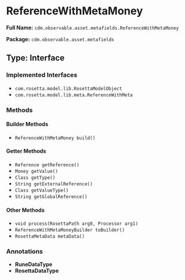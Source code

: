 # ReferenceWithMetaMoney

**Full Name:** `cdm.observable.asset.metafields.ReferenceWithMetaMoney`

**Package:** `cdm.observable.asset.metafields`

## Type: Interface

### Implemented Interfaces

- `com.rosetta.model.lib.RosettaModelObject`
- `com.rosetta.model.lib.meta.ReferenceWithMeta`

### Methods

#### Builder Methods

- `ReferenceWithMetaMoney build()`

#### Getter Methods

- `Reference getReference()`
- `Money getValue()`
- `Class getType()`
- `String getExternalReference()`
- `Class getValueType()`
- `String getGlobalReference()`

#### Other Methods

- `void process(RosettaPath arg0, Processor arg1)`
- `ReferenceWithMetaMoneyBuilder toBuilder()`
- `RosettaMetaData metaData()`

### Annotations

- **RuneDataType**
- **RosettaDataType**

